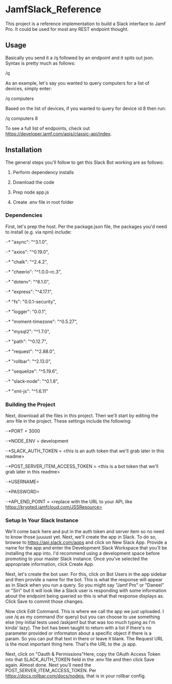 # JamfSlack_Reference

This project is a reference implementation to build a Slack interface to Jamf Pro. It could be used for most any REST endpoint thought. 

## Usage

Basically you send it a /q followed by an endpoint and it spits out json. Syntax is pretty much as follows:

/q <ENDPOINTNAME> <PARAM>
	
As an example, let's say you wanted to query computers for a list of devices, simply enter:

/q computers

Based on the list of devices, if you wanted to query for device id 8 then run:

/q computers 8

To see a full list of endpoints, check out https://developer.jamf.com/apis/classic-api/index.

## Installation

The general steps you'll follow to get this Slack Bot working are as follows:

1. Perform dependency installs

2. Download the code

3. Prep node app.js

4. Create .env file in root folder

	
### Dependencies

First, let's prep the host. Per the package.json file, the packages you'd need to install (e.g. via npm) include:  

⋅⋅* "async": "^3.1.0",

⋅⋅* "axios": "^0.19.0",

⋅⋅* "chalk": "^2.4.2",

⋅⋅* "cheerio": "^1.0.0-rc.3",

⋅⋅* "dotenv": "^8.1.0",

⋅⋅* "express": "^4.17.1",

⋅⋅* "fs": "0.0.1-security",

⋅⋅* "logger": "0.0.1",

⋅⋅* "moment-timezone": "^0.5.27",

⋅⋅* "mysql2": "^1.7.0",

⋅⋅* "path": "^0.12.7",

⋅⋅* "request": "^2.88.0",

⋅⋅* "rollbar": "^2.13.0",

⋅⋅* "sequelize": "^5.19.6",

⋅⋅* "slack-node": "^0.1.8",

⋅⋅* "xml-js": "^1.6.11"


### Building the Project

Next, download all the files in this project. Then we'll start by editing the .env file in the project. These settings include the following:

⋅⋅*PORT = 3000

⋅⋅*NODE_ENV = development

⋅⋅*SLACK_AUTH_TOKEN = <this is an auth token that we'll grab later in this readme>

⋅⋅*POST_SERVER_ITEM_ACCESS_TOKEN = <this is a bot token that we'll grab later in this readme>

⋅⋅*USERNAME=<replace with the username for your Jamf Pro Server API Account>
	
⋅⋅*PASSWORD=<replace with the password for your API Account>
	
⋅⋅*API_END_POINT = <replace with the URL to your API, like https://krypted.jamfcloud.com/JSSResource>


### Setup In Your Slack Instance

We'll come back here and put in the auth token and server item so no need to know those juuuust yet. Next, we'll create the app in Slack. To do so, browse to https://api.slack.com/apps and click on New Slack App. Provide a name for the app and enter the Development Slack Workspace that you'll be installing the app into. I'd recommend using a development space before promoting to your master Slack instance. Once you've selected the appropriate information, click Create App. 

Next, let's create the bot user. For this, click on Bot Users in the app sidebar and then provide a name for the bot. This is what the response will appear as in Slack when you run a query. So you might say "Jamf Pro" or "Daneel" or "Siri" but it will look like a Slack user is responding with some information about the endpoint being queried so this is what that response displays as. Click Save to commit those changes. 

Now click Edit Command. This is where we call the app we just uploaded. I use /q as my command (for query) but you can choose to use something else (my initial tests used /askjamf but that was too much typing as I'm kinda' lazy). The bot has been taught to return with a list if there's no parameter provided or informaton about a specific object if there is a param. So you can put that text in there or leave it blank. The Request URL is the most important thing here. That's the URL to the .js app. 

Next, click on "Oauth & Permissions"Here, copy the OAuth Access Token into that SLACK_AUTH_TOKEN field in the .env file and then click Save again. Almost done. Next you'll need the POST_SERVER_ITEM_ACCESS_TOKEN. Per https://docs.rollbar.com/docs/nodejs, that is in your rollbar config. 
